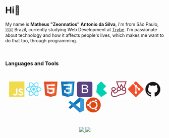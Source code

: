 # Hi👋
My name is  **Matheus "Zeonnatios" Antonio da Silva**, i'm from São Paulo, 🇧🇷 Brazil,  currently studying Web Development at [Trybe](https://www.betrybe.com/).
I'm passionate about technology and how it affects people's lives, which makes me want to do that too, through programming.

&nbsp;
&nbsp;

<!--
### A little more about me
-->

### Languages and Tools
&nbsp;
<div align="center">
<img align="center" alt="JS-ICON" height="50" width="50" src="https://raw.githubusercontent.com/devicons/devicon/master/icons/javascript/javascript-plain.svg">
<img align="center" alt="React-ICON" height="50" width="50" src="https://raw.githubusercontent.com/devicons/devicon/master/icons/react/react-original.svg">
<img align="center" alt="HTML-ICON" height="50" width="50" src="https://raw.githubusercontent.com/devicons/devicon/master/icons/html5/html5-original.svg">
<img align="center" alt="CSS-ICON" height="50" width="50" src="https://raw.githubusercontent.com/devicons/devicon/master/icons/css3/css3-original.svg">
<img align="center" alt="Bootstrap-ICON" height="50" width="50" src="https://raw.githubusercontent.com/devicons/devicon/master/icons/bootstrap/bootstrap-plain.svg">
<img align="center" alt="Bulma-ICON" height="50" width="50" src="https://raw.githubusercontent.com/devicons/devicon/master/icons/bulma/bulma-plain.svg">
<img align="center" alt="Jest-ICON" height="50" width="50" src="https://raw.githubusercontent.com/devicons/devicon/master/icons/jest/jest-plain.svg">
<img align="center" alt="Git-ICON" height="50" width="50" src="https://raw.githubusercontent.com/devicons/devicon/master/icons/git/git-original.svg">
<img align="center" alt="Github-ICON" height="50" width="50" src="https://raw.githubusercontent.com/devicons/devicon/master/icons/github/github-original.svg">
<img align="center" alt="VSCode-ICON" height="50" width="50" src="https://raw.githubusercontent.com/devicons/devicon/master/icons/vscode/vscode-original.svg">
<img align="center" alt="Ubuntu-ICON" height="50" width="50" src="https://raw.githubusercontent.com/devicons/devicon/master/icons/ubuntu/ubuntu-plain.svg">
</div>

&nbsp;
&nbsp;
&nbsp;

 <div align="center">
  <a href="https://github.com/Zeonnatios">
  <img height="180rem" src="https://github-readme-stats.vercel.app/api?username=zeonnatios&show_icons=true&theme=tokyonight&include_all_commits=true&count_private=true"/>
  <img height="180rem" src="https://github-readme-stats.vercel.app/api/top-langs/?username=zeonnatios&layout=compact&langs_count=7&theme=tokyonight"/>
</div>

